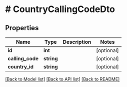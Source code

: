 # # CountryCallingCodeDto

## Properties

Name | Type | Description | Notes
------------ | ------------- | ------------- | -------------
**id** | **int** |  | [optional]
**calling_code** | **string** |  | [optional]
**country_id** | **string** |  | [optional]

[[Back to Model list]](../../README.md#models) [[Back to API list]](../../README.md#endpoints) [[Back to README]](../../README.md)
